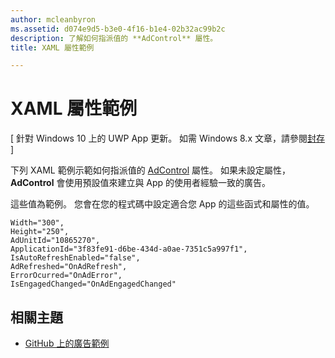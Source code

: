 ```yaml
---
author: mcleanbyron
ms.assetid: d074e9d5-b3e0-4f16-b1e4-02b32ac99b2c
description: 了解如何指派值的 **AdControl** 屬性。
title: XAML 屬性範例

---
```


# XAML 屬性範例


\[ 針對 Windows 10 上的 UWP App 更新。 如需 Windows 8.x 文章，請參閱[封存](http://go.microsoft.com/fwlink/p/?linkid=619132) \]

下列 XAML 範例示範如何指派值的 [AdControl](https://msdn.microsoft.com/library/windows/apps/microsoft.advertising.winrt.ui.adcontrol.aspx) 屬性。 如果未設定屬性，**AdControl** 會使用預設值來建立與 App 的使用者經驗一致的廣告。

這些值為範例。 您會在您的程式碼中設定適合您 App 的這些函式和屬性的值。

``` syntax
Width="300",
Height="250",
AdUnitId="10865270",
ApplicationId="3f83fe91-d6be-434d-a0ae-7351c5a997f1",
IsAutoRefreshEnabled="false",
AdRefreshed="OnAdRefresh",
ErrorOcurred="OnAdError",
IsEngagedChanged="OnAdEngagedChanged"
```

## 相關主題

* [GitHub 上的廣告範例](http://aka.ms/githubads)

 


<!--HONumber=May16_HO2-->


